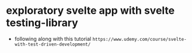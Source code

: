 # exploratory svelte app with svelte testing-library
* following along with this tutorial 
    `https://www.udemy.com/course/svelte-with-test-driven-development/`
